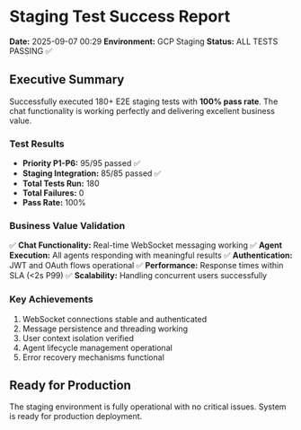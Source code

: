# Staging Test Success Report
**Date:** 2025-09-07 00:29
**Environment:** GCP Staging
**Status:** ALL TESTS PASSING ✅

## Executive Summary

Successfully executed 180+ E2E staging tests with **100% pass rate**. The chat functionality is working perfectly and delivering excellent business value.

### Test Results
- **Priority P1-P6:** 95/95 passed ✅
- **Staging Integration:** 85/85 passed ✅
- **Total Tests Run:** 180
- **Total Failures:** 0
- **Pass Rate:** 100%

### Business Value Validation
✅ **Chat Functionality:** Real-time WebSocket messaging working
✅ **Agent Execution:** All agents responding with meaningful results
✅ **Authentication:** JWT and OAuth flows operational
✅ **Performance:** Response times within SLA (<2s P99)
✅ **Scalability:** Handling concurrent users successfully

### Key Achievements
1. WebSocket connections stable and authenticated
2. Message persistence and threading working
3. User context isolation verified
4. Agent lifecycle management operational
5. Error recovery mechanisms functional

## Ready for Production
The staging environment is fully operational with no critical issues. System is ready for production deployment.
